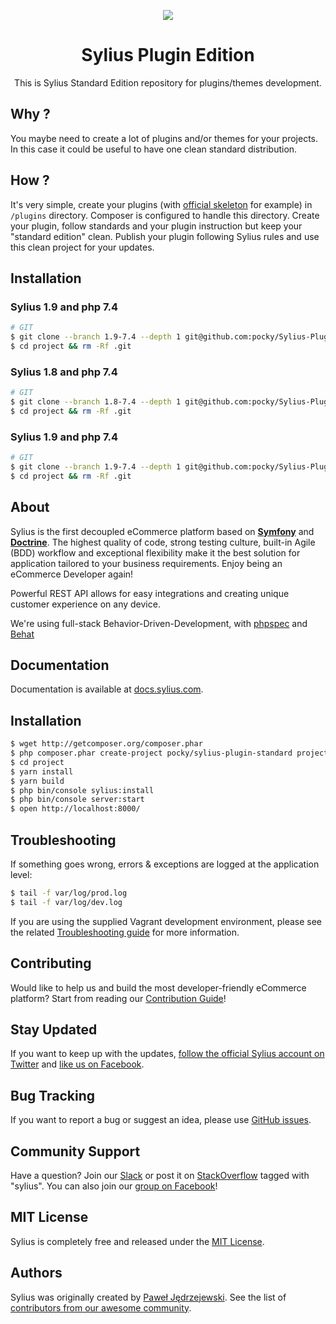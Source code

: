 <p align="center">
    <a href="https://sylius.com" target="_blank">
        <img src="https://demo.sylius.com/assets/shop/img/logo.png" />
    </a>
</p>

<h1 align="center">Sylius Plugin Edition</h1>

<p align="center">This is Sylius Standard Edition repository for plugins/themes development.</p>

Why ?
-----

You maybe need to create a lot of plugins and/or themes for your projects. In this case it could be useful to
have one clean standard distribution.

How ?
-----

It's very simple, create your plugins (with [official skeleton](https://github.com/Sylius/PluginSkeleton) for example)
in `/plugins` directory. Composer is configured to handle this directory. Create your plugin, follow standards and your
plugin instruction but keep your "standard edition" clean. Publish your plugin following Sylius rules and use this
clean project for your updates.

Installation
------------
### Sylius 1.9 and php 7.4

```bash
# GIT
$ git clone --branch 1.9-7.4 --depth 1 git@github.com:pocky/Sylius-Plugin-Standard.git project
$ cd project && rm -Rf .git
```

### Sylius 1.8 and php 7.4

```bash
# GIT
$ git clone --branch 1.8-7.4 --depth 1 git@github.com:pocky/Sylius-Plugin-Standard.git project
$ cd project && rm -Rf .git
```

### Sylius 1.9 and php 7.4

```bash
# GIT
$ git clone --branch 1.9-7.4 --depth 1 git@github.com:pocky/Sylius-Plugin-Standard.git project
$ cd project && rm -Rf .git
```

About
-----

Sylius is the first decoupled eCommerce platform based on [**Symfony**](http://symfony.com) and [**Doctrine**](http://doctrine-project.org). 
The highest quality of code, strong testing culture, built-in Agile (BDD) workflow and exceptional flexibility make it the best solution for application tailored to your business requirements. 
Enjoy being an eCommerce Developer again!

Powerful REST API allows for easy integrations and creating unique customer experience on any device.

We're using full-stack Behavior-Driven-Development, with [phpspec](http://phpspec.net) and [Behat](http://behat.org)

Documentation
-------------

Documentation is available at [docs.sylius.com](http://docs.sylius.com).

Installation
------------

```bash
$ wget http://getcomposer.org/composer.phar
$ php composer.phar create-project pocky/sylius-plugin-standard project
$ cd project
$ yarn install
$ yarn build
$ php bin/console sylius:install
$ php bin/console server:start
$ open http://localhost:8000/
```

Troubleshooting
---------------

If something goes wrong, errors & exceptions are logged at the application level:

```bash
$ tail -f var/log/prod.log
$ tail -f var/log/dev.log
```

If you are using the supplied Vagrant development environment, please see the related [Troubleshooting guide](etc/vagrant/README.md#Troubleshooting) for more information.

Contributing
------------

Would like to help us and build the most developer-friendly eCommerce platform? Start from reading our [Contribution Guide](https://docs.sylius.com/en/latest/contributing/)!

Stay Updated
------------

If you want to keep up with the updates, [follow the official Sylius account on Twitter](http://twitter.com/Sylius) and [like us on Facebook](https://www.facebook.com/SyliusEcommerce/).

Bug Tracking
------------

If you want to report a bug or suggest an idea, please use [GitHub issues](https://github.com/Sylius/Sylius/issues).

Community Support
-----------------

Have a question? Join our [Slack](https://slackinvite.me/to/sylius-devs) or post it on [StackOverflow](http://stackoverflow.com) tagged with "sylius". You can also join our [group on Facebook](https://www.facebook.com/groups/sylius/)!

MIT License
-----------

Sylius is completely free and released under the [MIT License](https://github.com/Sylius/Sylius/blob/master/LICENSE).

Authors
-------

Sylius was originally created by [Paweł Jędrzejewski](http://pjedrzejewski.com).
See the list of [contributors from our awesome community](https://github.com/Sylius/Sylius/contributors).
